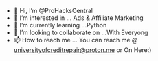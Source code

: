 - 👋 Hi, I’m @ProHacksCentral
- 👀 I’m interested in ... Ads & Affiliate Marketing  
- 🌱 I’m currently learning ...Python
- 💞️ I’m looking to collaborate on ...With Everyong 
- 📫 How to reach me ... You can reach me @ universityofcreditrepair@proton.me or On Here:)

<!---
ProHacksCentral/ProHacksCentral is a ✨ special ✨ repository because its `README.md` (this file) appears on your GitHub profile.
You can click the Preview link to take a look at your changes.
--->
